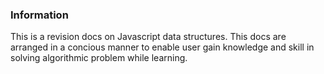### Information
This is a revision docs on Javascript data structures. This docs are arranged in a concious manner to enable user gain knowledge and skill in solving algorithmic problem while learning.